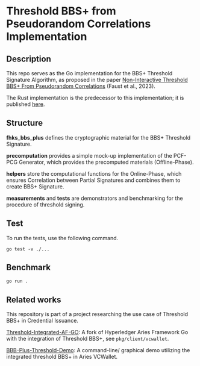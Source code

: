 # Threshold BBS+ from Pseudorandom Correlations Implementation

## Description
This repo serves as the Go implementation for the BBS+ Threshold Signature Algorithm, as proposed in the paper [Non-Interactive Threshold BBS+ From Pseudorandom Correlations](https://eprint.iacr.org/2023/1076.pdf) (Faust et al., 2023).

The Rust implementation is the predecessor to this implementation; it is published [here](https://github.com/AppliedCryptoGroup/NI-Threshold-BBS-Plus-Code).

## Structure
**fhks_bbs_plus** defines the cryptographic material for the BBS+ Threshold Signature. 

**precomputation** provides a simple mock-up implementation of the PCF-PCG Generator, which provides the precomputed materials (Offline-Phase).

**helpers** store the computational functions for the Online-Phase, which ensures Correlation between Partial Signatures and combines them to create BBS+ Signature.

**measurements** and **tests** are demonstrators and benchmarking for the procedure of threshold signing.

## Test
To run the tests, use the following command. 

```
go test -v ./...
```

## Benchmark

```
go run .
```

## Related works
This repository is part of a project researching the use case of Threshold BBS+ in Credential Issuance.

[Threshold-Integrated-AF-GO](https://github.com/perun-network/aries-framework-go): A fork of Hyperledger Aries Framework Go with the integration of Threshold BBS+, see `pkg/client/vcwallet`.

[BBB-Plus-Threshold-Demo](https://github.com/perun-network/threshold-bbs-plus-frontend): A command-line/ graphical demo utilizing the integrated threshold BBS+ in Aries VCWallet. 
